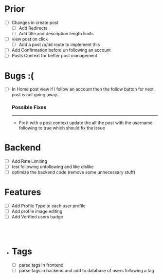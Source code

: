 # Prior

- [ ] Changes in create post
  - [ ] Add Redirects
  - [ ] Add title and description length limits
- [ ] view post on click
  - [ ] Add a post /p/:id route to implement this
- [ ] Add Confirmation before un following an account
- [ ] Posts Context for better post management

# Bugs :&#40;

- [ ] In Home post view if i follow an account then the follow button for next post is not going away...
  ### Possible Fixes
  ***
  - Fix it with a post context update the all the post with the username following to true which should fix the issue

# Backend

- [ ] Add Rate Limiting
- [ ] test following unfollowing and like dislike
- [ ] optimize the backend code (remove some unnecessary stuff)

# Features

- [ ] Add Profile Type to each user profile
- [ ] Add profile image editing
- [ ] Add Verified users badge

<br/>
<br/>

- # Tags
  - [ ] parse tags in frontend
  - [ ] parse tags in backend and add to database of users following a tag
